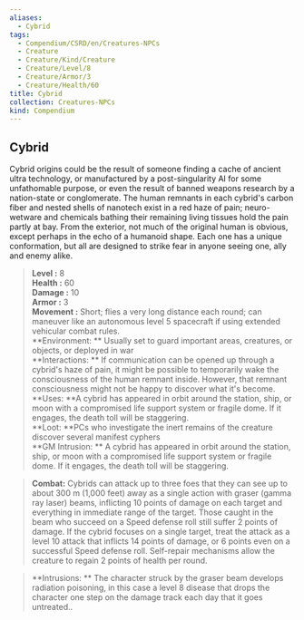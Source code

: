 ```yaml
---
aliases:
  - Cybrid
tags:
  - Compendium/CSRD/en/Creatures-NPCs
  - Creature
  - Creature/Kind/Creature
  - Creature/Level/8
  - Creature/Armor/3
  - Creature/Health/60
title: Cybrid
collection: Creatures-NPCs
kind: Compendium
---
```

## Cybrid  
Cybrid origins could be the result of someone finding a cache of ancient ultra technology, or manufactured by a post-singularity AI for some unfathomable purpose, or even the result of banned weapons research by a nation-state or conglomerate. The human remnants in each cybrid's carbon fiber and nested shells of nanotech exist in a red haze of pain; neuro-wetware and chemicals bathing their remaining living tissues hold the pain partly at bay. 
	From the exterior, not much of the original human is obvious, except perhaps in the echo of a humanoid shape. Each one has a unique conformation, but all are designed to strike fear in anyone seeing one, ally and enemy alike.  

  
> **Level :** 8  
> **Health :** 60  
> **Damage :** 10  
> **Armor :** 3  
> **Movement :** Short; flies a very long distance each round; can maneuver like an autonomous level 5 spacecraft if using extended vehicular combat rules.  
> **Environment: ** Usually set to guard important areas, creatures, or objects, or deployed in war  
> **Interactions: ** If communication can be opened up through a cybrid's haze of pain, it might be possible to temporarily wake the consciousness of the human remnant inside. However, that remnant consciousness might not be happy to discover what it's become.  
> **Uses: **A cybrid has appeared in orbit around the station, ship, or moon with a compromised life support system or fragile dome. If it engages, the death toll will be staggering.  
> **Loot: **PCs who investigate the inert remains of the creature discover several manifest cyphers  
> **GM Intrusion: ** A cybrid has appeared in orbit around the station, ship, or moon with a compromised life support system or fragile dome. If it engages, the death toll will be staggering.  

> **Combat:** 
> Cybrids can attack up to three foes that they can see up to about 300 m (1,000 feet) away as a single action with graser (gamma ray laser) beams, inflicting 10 points of damage on each target and everything in immediate range of the target. Those caught in the beam who succeed on a Speed defense roll still suffer 2 points of damage. If the cybrid focuses on a single target, treat the attack as a level 10 attack that inflicts 14 points of damage, or 6 points even on a successful Speed defense roll.
 Self-repair mechanisms allow the creature to regain 2 points of health per round.  
  

> **Intrusions: ** 
> The character struck by the graser beam develops radiation poisoning, in this case a level 8 disease that drops the character one step on the damage track each day that it goes untreated..  
